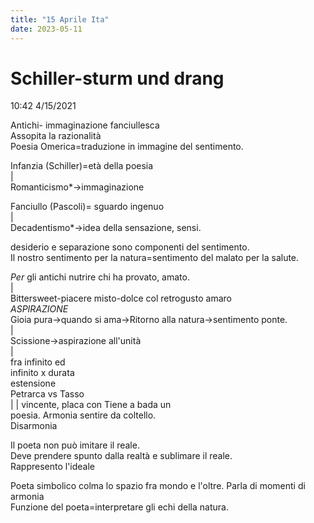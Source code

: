 ```yaml
---
title: "15 Aprile Ita"
date: 2023-05-11
---
```

# Schiller-sturm und drang  
10:42 4/15/2021  
  
  
Antichi- immaginazione fanciullesca  
Assopita la razionalità  
Poesia Omerica=traduzione in immagine del sentimento.   
  
Infanzia (Schiller)=età della poesia  
	     |  
	Romanticismo*->immaginazione  
  
Fanciullo (Pascoli)= sguardo ingenuo  
	     |  
	Decadentismo*->idea della sensazione, sensi.  
  
desiderio e separazione sono componenti del sentimento.   
Il nostro sentimento per la natura=sentimento del malato per la salute.  
  
*Per* gli antichi nutrire chi ha provato, amato.  
 |  
Bittersweet-piacere misto-dolce col retrogusto amaro  
*ASPIRAZIONE*  
Gioia pura->quando si ama->Ritorno alla natura->sentimento ponte.  
						    |  
						Scissione->aspirazione all'unità  
									     |  
									fra infinito ed  
									infinito x durata  
									estensione  
	Petrarca     vs    Tasso  
		 |   |
vincente, placa con	Tiene a bada un   
poesia. Armonia		sentire da coltello.  
			Disarmonia  
  
Il poeta non può imitare il reale.   
Deve prendere spunto dalla realtà e sublimare il reale.  
		                    Rappresento l'ideale  
  
Poeta simbolico colma lo spazio fra mondo e l'oltre. Parla di momenti di armonia  
Funzione del poeta=interpretare gli echi della natura.  
